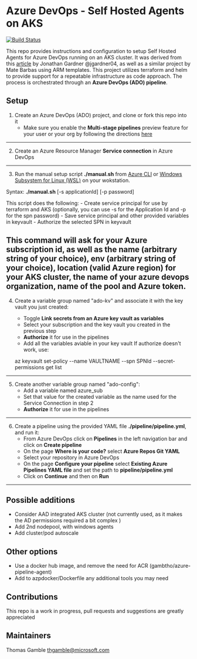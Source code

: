 # Azure DevOps - Self Hosted Agents on AKS

[![Build Status](https://dev.azure.com/thomasgamble2/ado-agent/_apis/build/status/ado-agent?branchName=master)](https://dev.azure.com/thomasgamble2/ado-agent/_build/latest?definitionId=7&branchName=master)

This repo provides instructions and configuration to setup Self Hosted Agents for Azure DevOps running on an AKS cluster.  It was derived from this [article](https://medium.com/beyondthecorneroffice/host-azure-devops-build-containers-on-aks-beb7239026b2) by Jonathan Gardner @jgardner04, as well as a similar project by Mate Barbas using ARM templates.   This project utilizes terraform and helm to provide support for a repeatable infrastructure as code approach.  The process is orchestrated through an **Azure DevOps (ADO) pipeline**. 

## Setup

1. Create an Azure DevOps (ADO) project, and clone or fork this repo into it
    - Make sure you enable the **Multi-stage pipelines** preview feature for your user or your org  by following the directions [here](https://docs.microsoft.com/en-us/azure/devops/project/navigation/preview-features?view=azure-devops) 
---
2. Create an Azure Resource Manager **Service connection** in Azure DevOps
---
3. Run the manual setup script **./manual.sh** from [Azure CLI](https://docs.microsoft.com/en-us/azure/cloud-shell/quickstart) or [Windows Subsystem for Linux (WSL)](https://docs.microsoft.com/en-us/windows/wsl/install-win10) on your wokstation. 

Syntax: **./manual.sh** [-s applicationId] [-p password]

This script does the following:
    - Create service principal for use by terraform and AKS (optionally, you can use -s for the Application Id and -p for the spn password)
    - Save service principal and other provided variables in keyvault
    - Authorize the selected SPN in keyvault
    
   This command will ask for your Azure subscription id, as well as the name (arbitrary string of your choice), env (arbitrary string of your choice), location (valid Azure region) for your AKS cluster, the name of your azure devops organization, name of the pool and Azure token.
---
4. Create a variable group named "ado-kv" and associate it with the key vault you just created:
   - Toggle **Link secrets from an Azure key vault as variables**
   - Select your subscription and the key vault you created in the previous step
   - **Authorize** it for use in the pipelines
   - Add all the variables aviable in your key vault
   If authorize doesn't work, use:

    az keyvault set-policy --name VAULTNAME --spn SPNId --secret-permissions get list 
---
5. Create another variable group named "ado-config":
    - Add a variable named azure_sub
    - Set that value for the created variable as the name used for the Service Connection in step 2
    - **Authorize** it for use in the pipelines
---
6. Create a pipeline using the provided YAML file **./pipeline/pipeline.yml**, and run it:
    - From Azure DevOps click on **Pipelines** in the left navigation bar and click on **Create pipeline**
    - On the page **Where is your code?** select **Azure Repos Git YAML**
    - Select your repository in Azure DevOps
    - On the page **Configure your pipeline** select **Existing Azure Pipelines YAML file** and set the path to **pipeline/pipeline.yml** 
    - Click on **Continue** and then on **Run**
---

## Possible additions

- Consider AAD integrated AKS cluster (not currently used, as it makes the AD permissions required a bit complex )
- Add 2nd nodepool, with windows agents
- Add cluster/pod autoscale

## Other options

- Use a docker hub image, and remove the need for ACR (gambtho/azure-pipeline-agent)
- Add to azpdocker/Dockerfile any additional tools you may need

## Contributions

This repo is a work in progress, pull requests and suggestions are greatly appreciated

## Maintainers

Thomas Gamble thgamble@microsoft.com


